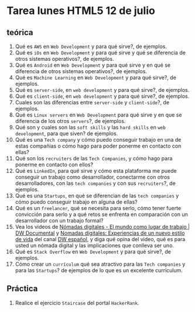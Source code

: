 # Tarea lunes HTML5 12 de julio

## teórica

1. Qué es `AWS` en `Web Development` y para qué sirve?, de ejemplos.
2. Qué es `iOs` en `Web Development` y para qué sirve y qué se diferencia de otros sistemas operativos?, de ejemplos.
3. Qué es `Android` en `Web Development` y para qué sirve y en qué se diferencia de otros sistemas operativos?, de ejemplos.
4. Qué es `Machine Learning` en `Web Development` y para qué sirve?, de ejemplos.
5. Qué es `server-side`, en `web development` y para qué sirve?, de ejemplos.
6. Qué es `client-side`, en `web development` y para qué sirve?, de ejemplos.
7. Cuales son las diferencias entre `server-side` y `client-side`?, de ejemplos.
8. Qué es `Linux servers` en `Web Development` para qué sirve y en que se diferencia de los otros `servers`?, de ejemplos.
9. Qué son y cuales son las `soft skills` y las `hard skills` en `web development`, para que siven? de ejemplos.
10. Qué es una `Tech company` y cómo puedo conseguir trabajo en una de estas compañias o cómo hago para poder ponerme en contacto con ellas?
11. Qué son los `recruiters` de las `Tech Companies`, y cómo hago para ponerme en contacto con ellos?
12. Qué es `LinkedIn`, para qué sirve y cómo esta plataforma me puede conseguir un trabajo como desarrollador, conectarme con otros desarrolladores, con las `tech companies` y con sus `recruiters`?, de ejemplos.
13. Qué es una `Startups`, en qué se diferencian de las `tech companies` y cómo puedo conseguir trabajo en alguna de ellas?
14. Qué es un `freelancer`, qué se necesita para serlo, cómo tener fuerte convicción para serlo y a qué retos se enfrenta en comparación con un desarrollador con un trabajo formal?
15. Vea los videos de [Nómadas digitales - El mundo como lugar de trabajo | DW Documental](https://youtu.be/2ejy-1bD2_4) y [Nomadas digitales: Experiencias de un nuevo estilo de vida](https://youtu.be/7RlmKyXvms8) del canal [DW español](https://m.youtube.com/@dwespanol), y diga qué opina del video, qué es para usted un nómada digital y las implicaciones que conlleva ser uno.
16. Qué es `Stack Overflow` en `Web Development` y para qué sirve?, de ejemplos.
17. Cómo crear un `currículum` qué sea atractivo para las `Tech companies` y para las `Startups`? de ejemplos de lo que es un excelente currículum.

## Práctica

1. Realice el ejercicio `Staircase` del portal `HackerRank`.